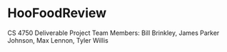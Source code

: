 # HooFoodReview
CS 4750 Deliverable Project
Team Members: Bill Brinkley, James Parker Johnson, Max Lennon, Tyler Willis
